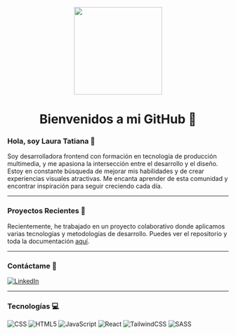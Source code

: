 <p align="center">
  <img src="https://github.com/TianaG06/TianaG06/blob/main/giphy-unscreen.gif" width="200" id="header">
</p>

<h1 align="center">Bienvenidos a mi GitHub 🌼</h1>


### Hola, soy Laura Tatiana 🌱
Soy desarrolladora frontend con formación en tecnología de producción multimedia, y me apasiona la intersección entre el desarrollo y el diseño. Estoy en constante búsqueda de mejorar mis habilidades y de crear experiencias visuales atractivas. Me encanta aprender de esta comunidad y encontrar inspiración para seguir creciendo cada día.

---

### Proyectos Recientes 📂
Recientemente, he trabajado en un proyecto colaborativo donde aplicamos varias tecnologías y metodologías de desarrollo. Puedes ver el repositorio y toda la documentación [aquí](https://github.com/MAKAIABootcamp/project-equipo2-front-8).

---

### Contáctame 💬
[![LinkedIn](https://img.shields.io/badge/linkedin-%230077B5.svg?style=for-the-badge&logo=linkedin&logoColor=white)](https://www.linkedin.com/in/laurabd-uiuxdise%C3%B1adorfront/)

---

### Tecnologías 💻​
![CSS](https://img.shields.io/badge/css-%231572B6.svg?style=for-the-badge&logo=css&logoColor=white)
![HTML5](https://img.shields.io/badge/html5-%23E34F26.svg?style=for-the-badge&logo=html5&logoColor=white)
![JavaScript](https://img.shields.io/badge/javascript-%23323330.svg?style=for-the-badge&logo=javascript&logoColor=%23F7DF1E)
![React](https://img.shields.io/badge/react-%2361DAFB.svg?style=for-the-badge&logo=react&logoColor=%23000000)
![TailwindCSS](https://img.shields.io/badge/tailwindcss-%2338B2AC.svg?style=for-the-badge&logo=tailwind-css&logoColor=white)
![SASS](https://img.shields.io/badge/SASS-hotpink.svg?style=for-the-badge&logo=SASS&logoColor=white)
